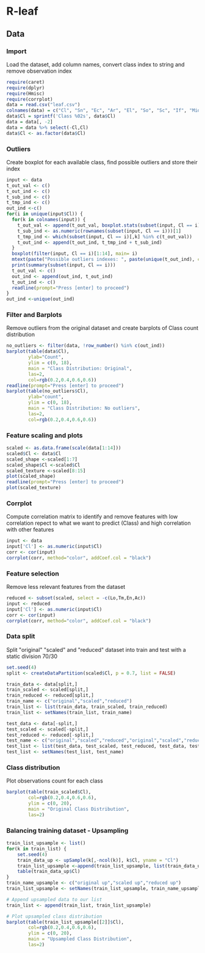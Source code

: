 # R-leaf

## Data

### Import 

Load the dataset, add column names, convert class index to string and remove observation index

```R
require(caret)
require(dplyr)
require(Hmisc)
require(corrplot)
data = read.csv("leaf.csv")
colnames(data) = c("Cl", "Sn", "Ec", "Ar", "El", "So", "Sc", "If", "Mid", "Lo", "Ai", "Ac", "Sm", "Tm", "Un", "En")
data$Cl = sprintf('Class %02s', data$Cl)
data = data[, -2]
data = data %>% select(-Cl,Cl)
data$Cl <- as.factor(data$Cl)
```
### Outliers

Create boxplot for each available class, find possible outliers and store their index

```R
input <- data
t_out_val <- c()
t_out_ind <- c()
t_sub_ind <- c()
t_tmp_ind <- c()
out_ind <-c()
for(i in unique(input$Cl)) {
  for(k in colnames(input)) {
    t_out_val <- append(t_out_val, boxplot.stats(subset(input, Cl == i)[,k])$out)
    t_sub_ind <- as.numeric(rownames(subset(input, Cl == i)))[1]
    t_tmp_ind <- which(subset(input, Cl == i)[,k] %in% c(t_out_val))
    t_out_ind <- append(t_out_ind, t_tmp_ind + t_sub_ind)
  }
  boxplot(filter(input, Cl == i)[1:14], main= i)
  mtext(paste("Possible outliers indexes: ", paste(unique(t_out_ind), collapse = ", ")))
  print(summary(subset(input, Cl == i)))
  t_out_val <- c()
  out_ind <- append(out_ind, t_out_ind)
  t_out_ind <- c()
  readline(prompt="Press [enter] to proceed")
}
out_ind <-unique(out_ind)
```

### Filter and Barplots

Remove outliers from the original dataset and create barplots of Class count distribution

```R
no_outliers <- filter(data, !row_number() %in% c(out_ind))
barplot(table(data$Cl),
        ylab="Count",
        ylim = c(0, 18),
        main = "Class Distribution: Original",
        las=2,
        col=rgb(0.2,0.4,0.6,0.6))
readline(prompt="Press [enter] to proceed")
barplot(table(no_outliers$Cl),
        ylab="count",
        ylim = c(0, 18),
        main = "Class Distribution: No outliers",
        las=2,
        col=rgb(0.2,0.4,0.6,0.6))
```

### Feature scaling and plots

```R
scaled <- as.data.frame(scale(data[1:14]))
scaled$Cl <- data$Cl
scaled_shape <-scaled[1:7]
scaled_shape$Cl <-scaled$Cl
scaled_texture <-scaled[8:15]
plot(scaled_shape)
readline(prompt="Press [enter] to proceed")
plot(scaled_texture)
```

### Corrplot

Compute correlation matrix to identify and remove features with low correlation repect to what we want to predict (Class) and high correlation with other features

```R
input <- data
input['Cl'] <- as.numeric(input$Cl)
corr <- cor(input)
corrplot(corr, method="color", addCoef.col = "black")
```

### Feature selection

Remove less relevant features from the dataset

```R
reduced <- subset(scaled, select = -c(Lo,Tm,En,Ac))
input <- reduced
input['Cl'] <- as.numeric(input$Cl)
corr <- cor(input)
corrplot(corr, method="color", addCoef.col = "black")
```

### Data split

Split "original" "scaled" and "reduced" dataset into train and test with a static division 70/30

```R
set.seed(4)
split <- createDataPartition(scaled$Cl, p = 0.7, list = FALSE)

train_data <- data[split,]
train_scaled <- scaled[split,]
train_reduced <- reduced[split,]
train_name <- c("original","scaled","reduced")
train_list <- list(train_data, train_scaled, train_reduced)
train_list <- setNames(train_list, train_name)

test_data <- data[-split,]
test_scaled <- scaled[-split,]
test_reduced <- reduced[-split,]
test_name <- c("original","scaled","reduced","original","scaled","reduced")
test_list <- list(test_data, test_scaled, test_reduced, test_data, test_scaled, test_reduced)
test_list <- setNames(test_list, test_name)
```

### Class distribution

Plot observations count for each class

```R
barplot(table(train_scaled$Cl),
        col=rgb(0.2,0.4,0.6,0.6),
        ylim = c(0, 20),
        main = "Original Class Distribution",
        las=2)
```

### Balancing training dataset - Upsampling

```R
train_list_upsample <- list()
for(k in train_list) {
    set.seed(4)
    train_data_up <- upSample(k[,-ncol(k)], k$Cl, yname = "Cl")
    train_list_upsample <-append(train_list_upsample, list(train_data_up))
    table(train_data_up$Cl)
}
train_name_upsample <- c("original up","scaled up","reduced up")
train_list_upsample <- setNames(train_list_upsample, train_name_upsample)

# Append upsampled data to our list
train_list <- append(train_list, train_list_upsample)

# Plot upsampled class distribution
barplot(table(train_list_upsample[[2]]$Cl),
        col=rgb(0.2,0.4,0.6,0.6),
        ylim = c(0, 20),
        main = "Upsampled Class Distribution",
        las=2)
```
